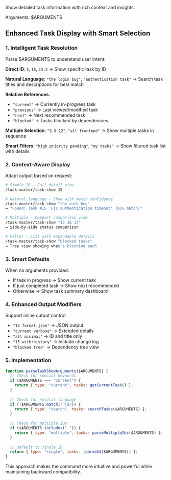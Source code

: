Show detailed task information with rich context and insights.

Arguments: $ARGUMENTS

## Enhanced Task Display with Smart Selection

### 1. **Intelligent Task Resolution**

Parse $ARGUMENTS to understand user intent:

**Direct ID**: `5`, `15`, `23.2`
→ Show specific task by ID

**Natural Language**: `"the login bug"`, `"authentication task"`
→ Search task titles and descriptions for best match

**Relative References**: 
- `"current"` → Currently in-progress task
- `"previous"` → Last viewed/modified task
- `"next"` → Next recommended task
- `"blocked"` → Tasks blocked by dependencies

**Multiple Selection**: `"5 8 12"`, `"all frontend"`
→ Show multiple tasks in sequence

**Smart Filters**: `"high priority pending"`, `"my tasks"`
→ Show filtered task list with details

### 2. **Context-Aware Display**

Adapt output based on request:

```bash
# Simple ID - Full detail view
/task-master/task-show 15

# Natural language - Show with match confidence
/task-master/task-show "the auth bug"
→ "Found: Task #15 'Fix authentication timeout' (95% match)"

# Multiple - Compact comparison view
/task-master/task-show "15 16 17"
→ Side-by-side status comparison

# Filter - List with expandable details
/task-master/task-show "blocked tasks"
→ Tree view showing what's blocking each
```

### 3. **Smart Defaults**

When no arguments provided:
- If task in progress → Show current task
- If just completed task → Show next recommended
- Otherwise → Show task summary dashboard

### 4. **Enhanced Output Modifiers**

Support inline output control:
- `"15 format:json"` → JSON output
- `"current verbose"` → Extended details
- `"all minimal"` → ID and title only
- `"15 with:history"` → Include change log
- `"blocked tree"` → Dependency tree view

### 5. **Implementation**

```javascript
function parseTaskShowArguments($ARGUMENTS) {
  // Check for special keywords
  if ($ARGUMENTS === "current") {
    return { type: "current", tasks: getCurrentTask() };
  }
  
  // Check for natural language
  if (!$ARGUMENTS.match(/^\d/)) {
    return { type: "search", tasks: searchTasks($ARGUMENTS) };
  }
  
  // Check for multiple IDs
  if ($ARGUMENTS.includes(" ")) {
    return { type: "multiple", tasks: parseMultipleIds($ARGUMENTS) };
  }
  
  // Default to single ID
  return { type: "single", tasks: [parseId($ARGUMENTS)] };
}
```

This approach makes the command more intuitive and powerful while maintaining backward compatibility.